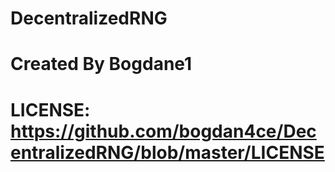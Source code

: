 # DecentralizedRNG
# Created By Bogdane1
# LICENSE: https://github.com/bogdan4ce/DecentralizedRNG/blob/master/LICENSE

